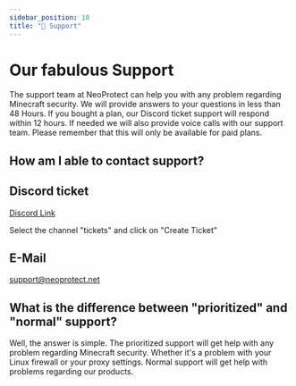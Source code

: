 ```yaml
---
sidebar_position: 10
title: "🤔 Support"
---
```


# Our fabulous Support
The support team at NeoProtect can help you with any problem regarding Minecraft security.
We will provide answers to your questions in less than 48 Hours. If you bought a plan, our Discord 
ticket support will respond within 12 hours. If needed we will also provide voice calls with our support 
team. Please remember that this will only be available for paid plans.

## How am I able to contact support?

## Discord ticket

[Discord Link](https://discord.neoprotect.net/)

Select the channel "tickets" and click on "Create Ticket"

## E-Mail

[support@neoprotect.net](mailto:support@neoprotect.net)

## What is the difference between "prioritized" and "normal" support?

Well, the answer is simple. The prioritized support will get help with any problem regarding Minecraft security.
Whether it's a problem with your Linux firewall or your proxy settings. Normal support will get help with problems regarding our products.
